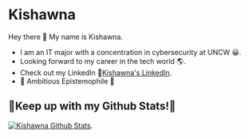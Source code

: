 # Kishawna
Hey there 👋
My name is Kishawna. 
* I am an IT major with a concentration in cybersecurity at UNCW 😀. 
* Looking forward to my career in the tech world 🌎. 
* Check out my LinkedIn :information_desk_person:[Kishawna's LinkedIn](https://www.linkedin.com/in/kishawna-bell-516626194). 
* 🔆 Ambitious Epistemophile 🔆
## 🔸Keep up with my Github Stats!🔸
[![Kishawna Github Stats](https://github-readme-stats.vercel.app/api?username=kishawna&count_private=true&show_icons=true&theme=radical&hide_rank=false)](https://github.com/anuraghazra/github-readme-stats).
